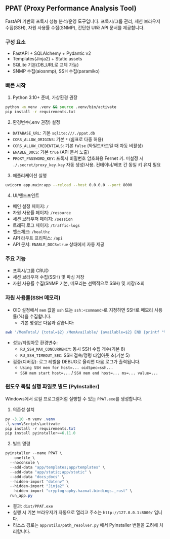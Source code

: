 ## PPAT (Proxy Performance Analysis Tool)

FastAPI 기반의 프록시 성능 분석/운영 도구입니다. 프록시/그룹 관리, 세션 브라우저 수집(SSH), 자원 사용률 수집(SNMP), 간단한 UI와 API 문서를 제공합니다.

### 구성 요소
- FastAPI + SQLAlchemy + Pydantic v2
- Templates(Jinja2) + Static assets
- SQLite 기본(DB_URL로 교체 가능)
- SNMP 수집(aiosnmp), SSH 수집(paramiko)

### 빠른 시작
1) Python 3.10+ 준비, 가상환경 권장
```bash
python -m venv .venv && source .venv/bin/activate
pip install -r requirements.txt
```

2) 환경변수(.env 권장) 설정
- `DATABASE_URL`: 기본 `sqlite:///./ppat.db`
- `CORS_ALLOW_ORIGINS`: 기본 `*` (쉼표로 다중 허용)
- `CORS_ALLOW_CREDENTIALS`: 기본 `false` (와일드카드일 때 자동 비활성)
- `ENABLE_DOCS`: 기본 `true` (API 문서 노출)
- `PROXY_PASSWORD_KEY`: 프록시 비밀번호 암호화용 Fernet 키. 미설정 시 `./.secret/proxy_key.key` 자동 생성/사용. 컨테이너/배포 간 동일 키 유지 필요

3) 애플리케이션 실행
```bash
uvicorn app.main:app --reload --host 0.0.0.0 --port 8000
```

4) UI/엔드포인트
- 메인 설정 페이지: `/`
- 자원 사용률 페이지: `/resource`
- 세션 브라우저 페이지: `/session`
- 트래픽 로그 페이지: `/traffic-logs`
- 헬스체크: `/healthz`
- API 라우트 프리픽스: `/api`
- API 문서: `ENABLE_DOCS=true` 상태에서 자동 제공

### 주요 기능
- 프록시/그룹 CRUD
- 세션 브라우저 수집(SSH) 및 파싱 저장
- 자원 사용률 수집(SNMP 기본, 메모리는 선택적으로 SSH) 및 저장/조회

### 자원 사용률(SSH 메모리)
- OID 설정에서 `mem` 값을 `ssh` 또는 `ssh:<command>`로 지정하면 SSH로 메모리 사용률(%)을 수집합니다.
  - 기본 명령은 다음과 같습니다:
```bash
awk '/MemTotal/ {total=$2} /MemAvailable/ {available=$2} END {printf "%.0f", 100 - (available / total * 100)}' /proc/meminfo
```
- 성능/타임아웃 환경변수:
  - `RU_SSH_MAX_CONCURRENCY`: 동시 SSH 수집 개수(기본 8)
  - `RU_SSH_TIMEOUT_SEC`: SSH 접속/명령 타임아웃 초(기본 5)
- 검증(디버깅): 로그 레벨을 DEBUG로 올리면 다음 로그가 출력됩니다.
  - `Using SSH mem for host=... oidSpec=ssh...`
  - `SSH mem start host=...` / `SSH mem end host=... ms=... value=...`

### 윈도우 독립 실행 파일로 빌드 (PyInstaller)

Windows에서 로컬 프로그램처럼 실행할 수 있는 `PPAT.exe`를 생성합니다.

1) 의존성 설치
```powershell
py -3.10 -m venv .venv
.\.venv\Scripts\activate
pip install -r requirements.txt
pip install pyinstaller==6.11.0
```

2) 빌드 명령
```powershell
pyinstaller --name PPAT \
  --onefile \
  --noconsole \
  --add-data "app/templates;app/templates" \
  --add-data "app/static;app/static" \
  --add-data "docs;docs" \
  --hidden-import "dotenv" \
  --hidden-import "Jinja2" \
  --hidden-import "cryptography.hazmat.bindings._rust" \
  run_app.py
```

- 결과: `dist/PPAT.exe`
- 실행 시 기본 브라우저가 자동으로 열리고 주소는 `http://127.0.0.1:8000/` 입니다.
- 리소스 경로는 `app/utils/path_resolver.py` 에서 PyInstaller 번들을 고려해 처리합니다.
